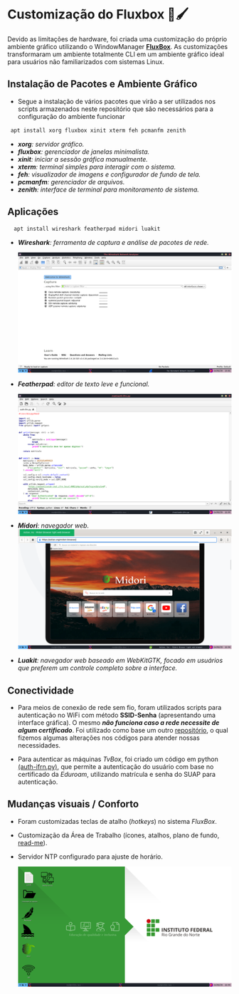 # Customização do Fluxbox 🎨🖌️
  Devido as limitações de hardware, foi criada uma customização do próprio ambiente gráfico utilizando o WindowManager **[FluxBox](https://fluxbox.org/)**. As customizações transformaram um ambiente totalmente CLI em um ambiente gráfico ideal para usuários não familiarizados com sistemas Linux.
  
## Instalação de Pacotes e Ambiente Gráfico
  - Segue a instalação de vários pacotes que virão a ser utilizados nos scripts armazenados neste repositório que são necessários para a configuração do ambiente funcionar
 ```py
  apt install xorg fluxbox xinit xterm feh pcmanfm zenith
  ```
  - _**xorg**: servidor gráfico._
  - _**fluxbox**: gerenciador de janelas minimalista._
  - _**xinit**: iniciar a sessão gráfica manualmente._
  - _**xterm**: terminal simples para interagir com o sistema._
  - _**feh**: visualizador de imagens e configurador de fundo de tela._
  - _**pcmanfm**: gerenciador de arquivos._
  - _**zenith**: interface de terminal para monitoramento de sistema._ 

  
## Aplicações
```py
  apt install wireshark featherpad midori luakit
  ```
  - _**Wireshark**: ferramenta de captura e análise de pacotes de rede._

    ![image alt](https://github.com/21nho/Transformando-aparelhos-Tvbox-em-terminais-leves-de-baixo-custo/blob/4b948f018e250087180b0cc9398c3100ac7745a5/docs/wireshark.png)
    
  - _**Featherpad**: editor de texto leve e funcional._

    ![image alt](https://github.com/21nho/Transformando-aparelhos-Tvbox-em-terminais-leves-de-baixo-custo/blob/ddaec5c3b640d98f8658ee76ce2379c2ebf47b04/docs/featherpad.png)
    
  - _**Midori**: navegador web._
    ![image alt](https://github.com/21nho/Transformando-aparelhos-Tvbox-em-terminais-leves-de-baixo-custo/blob/0cd3ce52bc87b2f64e72d464e9a6dd612e45e081/docs/midori.png)
    
  - _**Luakit**: navegador web baseado em WebKitGTK, focado em usuários que preferem um controle completo sobre a interface._

## Conectividade
- Para meios de conexão de rede sem fio, foram utilizados scripts para autenticação no WiFi com método **SSID-Senha** (apresentando uma interface gráfica). O mesmo _**não funciona caso a rede necessite de algum certificado**_. Foi utilizado como base um outro [repositório](https://github.com/sh377c0d3/connect_wifi_wpa-supplicant), o qual fizemos algumas alterações nos códigos para atender nossas necessidades.
  
- Para autenticar as máquinas _TvBox_, foi criado um código em python [(auth-ifrn.py)](/scripts/auth-ifrn.py), que permite a autenticação do usuário com base no certificado da _Eduroam_, utilizando matrícula e senha do SUAP para autenticação. 

## Mudanças visuais / Conforto

- Foram customizadas teclas de atalho (_hotkeys_) no sistema _FluxBox_.
- Customização da Área de Trabalho (ícones, atalhos, plano de fundo, [read-me](readmebox.md)).
- Servidor NTP configurado para ajuste de horário.

  ![image alt](https://github.com/21nho/Transformando-aparelhos-Tvbox-em-terminais-leves-de-baixo-custo/blob/6b2cb452ff30e78f6975bb0881c7b7f2df4df41e/docs/areadetrabalho.png)
